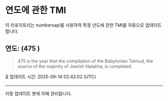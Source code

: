 
# 연도에 관한 TMI

이 리포지토리는 numbersapi를 사용하여 특정 년도에 관한 TMI를 자동으로 업데이트합니다.

## 연도: (475 )
> 475 is the year that the compilation of the Babylonian Talmud, the source of the majority of Jewish Halakha, is completed.

⏳ 업데이트 시간: 2025-09-14 02:42:02 (UTC)

---
자동 업데이트 봇에 의해 관리됩니다.
